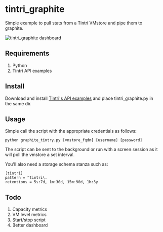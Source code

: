 # tintri_graphite
Simple example to pull stats from a Tintri VMstore and pipe them to graphite.

![tintri_graphite dashboard](https://cloud.githubusercontent.com/assets/2933063/18573095/25030e30-7b86-11e6-9809-ef307bc17941.png "tintri_graphite dashboard")

## Requirements
1. Python
2. Tintri API examples

## Install
Download and install [Tintri's API examples](https://github.com/Tintri/tintri-api-examples) and place tintri_graphite.py in the same dir.  
## Usage
Simple call the script with the appropriate credentials as follows:

```
python graphite_tintry.py [vmstore_fqdn] [username] [password]
```

The script can be sent to the background or run with a screen session as it will poll the vmstore a set interval.  

You'll also need a storage schema stanza such as:

```
[tintri]
pattern = ^tintri\.
retentions = 5s:7d, 1m:30d, 15m:90d, 1h:3y
```

## Todo 
1. Capacity metrics
2. VM level metrics
3. Start/stop script
3. Better dashboard
